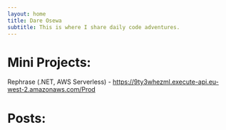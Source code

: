 ```yaml
---
layout: home
title: Dare Osewa
subtitle: This is where I share daily code adventures.
---
```


# Mini Projects:

Rephrase (.NET, AWS Serverless) - https://9ty3whezml.execute-api.eu-west-2.amazonaws.com/Prod 


# Posts:
